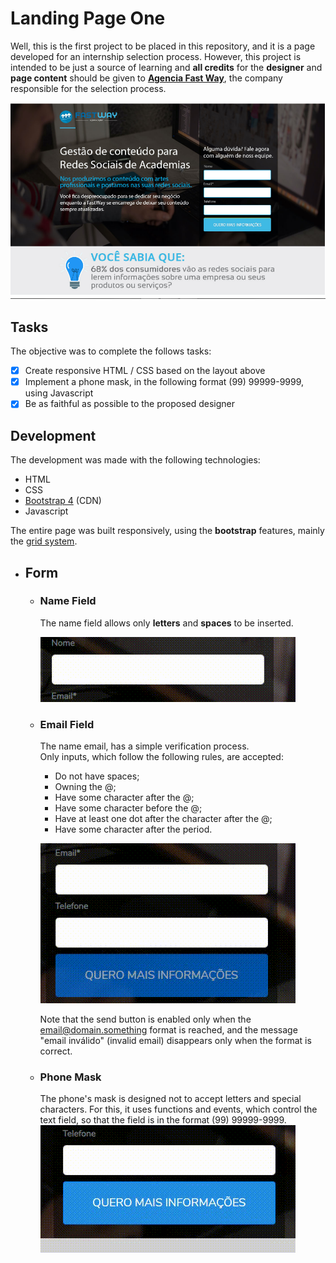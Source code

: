 # Landing Page One 

Well, this is the first project to be placed in this repository, and it is a page developed for an internship selection process. However,
this project is intended to be just a source of learning and **all credits** for the **designer** and **page content** should be given to **[Agencia Fast 
Way](https://www.agenciafastway.com.br)**, the company responsible for the selection process.

![page designer](https://github.com/UserZeca/Landing-Pages/blob/master/LANDING_PAGES/imgs-readme/project-one/img1.png)

## Tasks
The objective was to complete the follows tasks:
- [X] Create responsive HTML / CSS based on the layout above
- [X] Implement a phone mask, in the following format (99) 99999-9999, using Javascript
- [X] Be as faithful as possible to the proposed designer

## Development

The development was made with the following technologies:

* HTML
* CSS 
* [Bootstrap 4](https://getbootstrap.com) (CDN)
* Javascript

The entire page was built responsively, using the **bootstrap** features, mainly the [grid system](https://getbootstrap.com.br/docs/4.1/layout/grid/).

* ## Form
  
  - ### Name Field
    The name field allows only **letters** and **spaces** to be inserted.
    
    ![namefield](https://github.com/UserZeca/Landing-Pages/blob/master/LANDING_PAGES/imgs-readme/project-one/nameField.gif)
  
  - ### Email Field
    The name email, has a simple verification process.</br>
    Only inputs, which follow the following rules, are accepted:
    - Do not have spaces;
    - Owning the @;
    - Have some character after the @;
    - Have some character before the @;
    - Have at least one dot after the character after the @;
    - Have some character after the period.

    ![emailfield](https://github.com/UserZeca/Landing-Pages/blob/master/LANDING_PAGES/imgs-readme/project-one/emailField.gif)
      
    Note that the send button is enabled only when the email@domain.something format is reached, and the message "email inválido" (invalid email) disappears only when the format is correct.
  
  - ### Phone Mask
    The phone's mask is designed not to accept letters and special characters. For this, it uses functions and events, which control the     text field, so that the field is in the format (99) 99999-9999.
    ![phonemask](https://github.com/UserZeca/Landing-Pages/blob/master/LANDING_PAGES/imgs-readme/project-one/phonemask.gif?classes=float-left)






